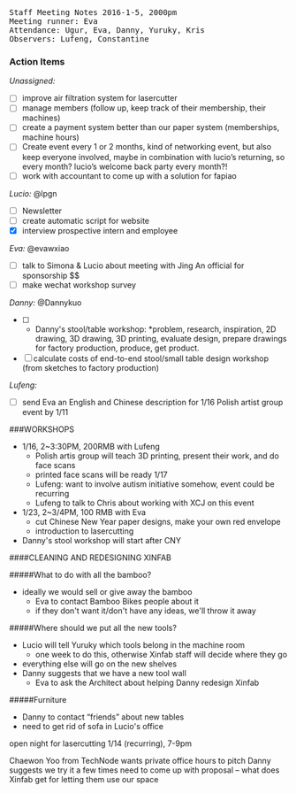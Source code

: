<pre>
Staff Meeting Notes 2016-1-5, 2000pm
Meeting runner: Eva
Attendance: Ugur, Eva, Danny, Yuruky, Kris
Observers: Lufeng, Constantine
</pre>

### Action Items

*Unassigned:*
- [ ] improve air filtration system for lasercutter
- [ ] manage members (follow up, keep track of their membership, their machines)
- [ ] create a payment system better than our paper system (memberships, machine hours)
- [ ] Create event every 1 or 2 months, kind of networking event, but also keep everyone involved, maybe in combination with lucio’s returning, so every month? lucio’s welcome back party every month?!
- [ ] work with accountant to come up with a solution for fapiao

*Lucio:* @lpgn
- [ ] Newsletter
- [ ] create automatic script for website
- [x] interview prospective intern and employee

*Eva:* @evawxiao
- [ ] talk to Simona & Lucio about meeting with Jing An official for sponsorship $$
- [ ] make wechat workshop survey

*Danny:* @Dannykuo
- [ ] * Danny's stool/table workshop:
      *problem, research, inspiration, 2D drawing, 3D drawing, 3D printing, evaluate design, prepare drawings for factory production, produce, get product.
- [ ] calculate costs of end-to-end stool/small table design workshop (from sketches to factory production)

*Lufeng:*
- [ ] send Eva an English and Chinese description for 1/16 Polish artist group event by 1/11 

###WORKSHOPS
- 1/16, 2~3:30PM, 200RMB with Lufeng
  - Polish artis group will teach 3D printing, present their work, and do face scans
  - printed face scans will be ready 1/17
  - Lufeng: want to involve autism initiative somehow, event could be recurring
  - Lufeng to talk to Chris about working with XCJ on this event
- 1/23, 2~3/4PM, 100 RMB with Eva
  - cut Chinese New Year paper designs, make your own red envelope
  - introduction to lasercutting
- Danny's stool workshop will start after CNY

####CLEANING AND REDESIGNING XINFAB

#####What to do with all the bamboo?
- ideally we would sell or give away the bamboo
  - Eva to contact Bamboo Bikes people about it
  - if they don't want it/don't have any ideas, we'll throw it away

#####Where should we put all the new tools?
- Lucio will tell Yuruky which tools belong in the machine room
  - one week to do this, otherwise Xinfab staff will decide where they go
- everything else will go on the new shelves
- Danny suggests that we have a new tool wall
  - Eva to ask the Architect about helping Danny redesign Xinfab
 
#####Furniture
- Danny to contact “friends” about new tables
- need to get rid of sofa in Lucio's office 

open night for lasercutting 1/14 (recurring), 7-9pm


Chaewon Yoo from TechNode wants private office hours to pitch
Danny suggests we try it a few times
need to come up with proposal – what does Xinfab get for letting them use our space

